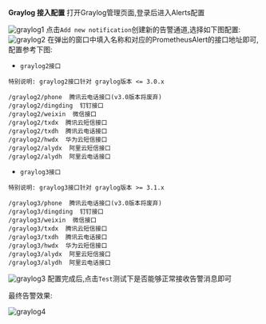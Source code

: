  **Graylog 接入配置**
打开Graylog管理页面,登录后进入Alerts配置

![graylog1](https://raw.githubusercontent.com/feiyu563/PrometheusAlert/master/doc/graylog1.png)
点击```Add new notification```创建新的告警通道,选择如下图配置:
![graylog2](https://raw.githubusercontent.com/feiyu563/PrometheusAlert/master/doc/graylog2.png)
在弹出的窗口中填入名称和对应的PrometheusAlert的接口地址即可,配置参考下图:

 - `graylog2接口`

```
特别说明: graylog2接口针对 graylog版本 <= 3.0.x

/graylog2/phone  腾讯云电话接口(v3.0版本将废弃)
/graylog2/dingding  钉钉接口
/graylog2/weixin  微信接口
/graylog2/txdx  腾讯云短信接口
/graylog2/txdh  腾讯云电话接口
/graylog2/hwdx  华为云短信接口
/graylog2/alydx  阿里云短信接口
/graylog2/alydh  阿里云电话接口
```

 - `graylog3接口`

```
特别说明: graylog3接口针对 graylog版本 >= 3.1.x

/graylog3/phone  腾讯云电话接口(v3.0版本将废弃)
/graylog3/dingding  钉钉接口
/graylog3/weixin  微信接口
/graylog3/txdx  腾讯云短信接口
/graylog3/txdh  腾讯云电话接口
/graylog3/hwdx  华为云短信接口
/graylog3/alydx  阿里云短信接口
/graylog3/alydh  阿里云电话接口
```

![graylog3](https://raw.githubusercontent.com/feiyu563/PrometheusAlert/master/doc/graylog3.png)
配置完成后,点击```Test```测试下是否能够正常接收告警消息即可

最终告警效果:

![graylog4](https://raw.githubusercontent.com/feiyu563/PrometheusAlert/master/doc/graylog4.png)
